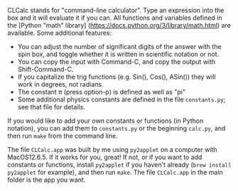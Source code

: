 CLCalc stands for "command-line calculator".  Type an expression into the box and it will evaluate it if you can.
All functions and variables defined in the [Python "math" library] (https://docs.python.org/3/library/math.html) are available.  Some additional features:
- You can adjust the number of significant digits of the answer with the spin box, and toggle whether it is written in scientific notation or not.
- You can copy the input with Command-C, and copy the output with Shift-Command-C.
- If you capitalize the trig functions (e.g. Sin(), Cos(), ASin()) they will work in degrees, not radians.
- The constant π (press option-p) is defined as well as "pi"
- Some additional physics constants are defined in the file `constants.py`; see that file for details.


If you would like to add your own constants or functions (in Python notation), you can add them to `constants.py` or the beginning `calc.py`, and then run `make` from the command line.


The file `CLCalc.app` was built by me using `py2applet` on a computer with MacOS12.6.5.  If it works for you, great! If not, or if you want to add constants or functions, install `py2applet` if you haven't already (`brew install py2applet` for example), and then run `make`.  The file `CLCalc.app` in the main folder is the app you want.
